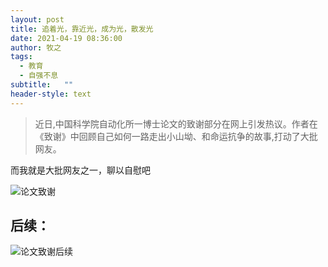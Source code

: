 ```yaml
---
layout: post
title: 追着光，靠近光，成为光，散发光
date: 2021-04-19 08:36:00
author: 牧之
tags: 
  - 教育
  - 自强不息
subtitle:   ""
header-style: text
---
```



<div id="lifeStyle">

> 近日,中国科学院自动化所一博士论文的致谢部分在网上引发热议。作者在《致谢》中回顾自己如何一路走出小山坳、和命运抗争的故事,打动了大批网友。

而我就是大批网友之一，聊以自慰吧

![论文致谢][1]

## 后续：

![论文致谢后续][2]

</div>

  [1]: https://blog.cseve.com/usr/uploads/2021/04/3531048083.png
  [2]: https://blog.cseve.com/usr/uploads/2021/04/3294593499.jpeg